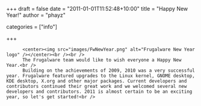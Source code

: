 
+++
draft = false
date = "2011-01-01T11:52:48+10:00"
title = "Happy New Year!"
author = "phayz"

categories = ["info"]

+++

          <center><img src="images/FwNewYear.png" alt="Frugalware New Year logo" /></center><br /><br />
          The Frugalware team would like to wish everyone a Happy New Year.<br />
          Building on the achievements of 2009, 2010 was a very successful year. Frugalware featured upgrades to the Linux kernel, GNOME desktop, KDE desktop, X.org and other major packages. Current developers and contributors continued their great work and we welcomed several new developers and contributors. 2011 is almost certain to be an exciting year, so let's get started!<br />
          
      